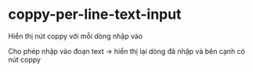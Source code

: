 # coppy-per-line-text-input
Hiển thị nút coppy với mỗi dòng nhập vào 

Cho phép nhập vào đoạn text 
-> hiển thị lại dòng đã nhập và bên cạnh có nút coppy
